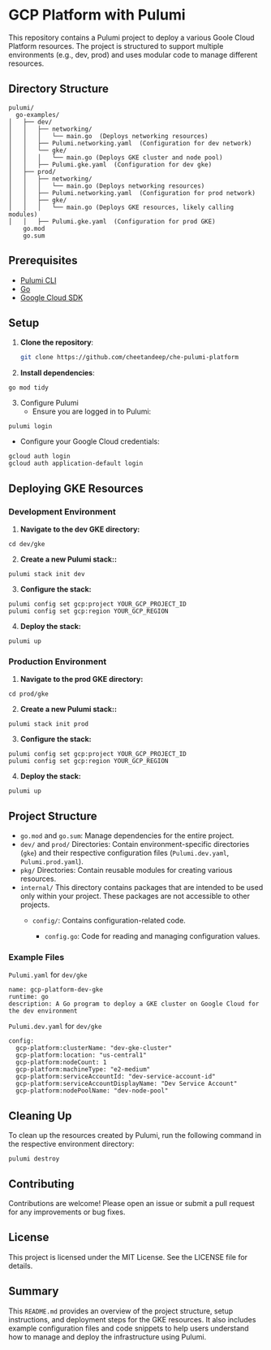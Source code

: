 # GCP Platform with Pulumi

This repository contains a Pulumi project to deploy a various Goole Cloud Platform resources. The project is structured to support multiple environments (e.g., dev, prod) and uses modular code to manage different resources.

## Directory Structure

```
pulumi/
  go-examples/
│   ├── dev/
│   │   ├── networking/
│   │   │   └── main.go  (Deploys networking resources)
│   │   ├── Pulumi.networking.yaml  (Configuration for dev network)
│   │   └── gke/
│   │   │   └── main.go (Deploys GKE cluster and node pool)
│   │   ├── Pulumi.gke.yaml  (Configuration for dev gke)
│   ├── prod/
│   │   ├── networking/
│   │   │   └── main.go (Deploys networking resources)
│   │   ├── Pulumi.networking.yaml  (Configuration for prod network)
│   │   ├── gke/
│   │   │   └── main.go (Deploys GKE resources, likely calling modules)
│   │   ├── Pulumi.gke.yaml  (Configuration for prod GKE)
    go.mod
    go.sum
```


## Prerequisites

- [Pulumi CLI](https://www.pulumi.com/docs/get-started/install/)
- [Go](https://golang.org/doc/install)
- [Google Cloud SDK](https://cloud.google.com/sdk/docs/install)

## Setup

1. **Clone the repository**:
   ```sh
   git clone https://github.com/cheetandeep/che-pulumi-platform

2. **Install dependencies**:
```
go mod tidy
```

3. Configure Pulumi
   * Ensure you are logged in to Pulumi:
```
pulumi login
``` 
   * Configure your Google Cloud credentials:
  
```
gcloud auth login
gcloud auth application-default login
```

## Deploying GKE Resources

### Development Environment

1. **Navigate to the dev GKE directory:**
```
cd dev/gke
```

2. **Create a new Pulumi stack::**
```
pulumi stack init dev
```

3. **Configure the stack:**
```
pulumi config set gcp:project YOUR_GCP_PROJECT_ID
pulumi config set gcp:region YOUR_GCP_REGION
```

4. **Deploy the stack:**
```
pulumi up
```

### Production Environment

1. **Navigate to the prod GKE directory:**
```
cd prod/gke
```

2. **Create a new Pulumi stack::**
```
pulumi stack init prod
```

3. **Configure the stack:**
```
pulumi config set gcp:project YOUR_GCP_PROJECT_ID
pulumi config set gcp:region YOUR_GCP_REGION
```

4. **Deploy the stack:**
```
pulumi up
```

## Project Structure
* `go.mod` and `go.sum`: Manage dependencies for the entire project.
* `dev/` and `prod/` Directories: Contain environment-specific directories (`gke`) and their respective configuration files (`Pulumi.dev.yaml`, `Pulumi.prod.yaml`).
* `pkg/` Directories: Contain reusable modules for creating various resources.
* `internal/` This directory contains packages that are intended to be used only within your project. These packages are not accessible to other projects.
  * `config/`: Contains configuration-related code.
  
    * `config.go`: Code for reading and managing configuration values.
  

### Example Files
`Pulumi.yaml` for `dev/gke`

```
name: gcp-platform-dev-gke
runtime: go
description: A Go program to deploy a GKE cluster on Google Cloud for the dev environment
```

`Pulumi.dev.yaml` for `dev/gke`
```
config:
  gcp-platform:clusterName: "dev-gke-cluster"
  gcp-platform:location: "us-central1"
  gcp-platform:nodeCount: 1
  gcp-platform:machineType: "e2-medium"
  gcp-platform:serviceAccountId: "dev-service-account-id"
  gcp-platform:serviceAccountDisplayName: "Dev Service Account"
  gcp-platform:nodePoolName: "dev-node-pool"
```
## Cleaning Up
To clean up the resources created by Pulumi, run the following command in the respective environment directory:

```
pulumi destroy
```

## Contributing
Contributions are welcome! Please open an issue or submit a pull request for any improvements or bug fixes.

## License
This project is licensed under the MIT License. See the LICENSE file for details.

## Summary

This `README.md` provides an overview of the project structure, setup instructions, and deployment steps for the GKE resources. It also includes example configuration files and code snippets to help users understand how to manage and deploy the infrastructure using Pulumi.